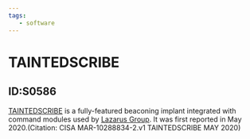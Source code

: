 ```yaml
---
tags:
   - software
---
```

# TAINTEDSCRIBE
## ID:S0586
[TAINTEDSCRIBE](software/S0586) is a fully-featured beaconing implant integrated with command modules used by [Lazarus Group](groups/G0032). It was first reported in May 2020.(Citation: CISA MAR-10288834-2.v1  TAINTEDSCRIBE MAY 2020)
